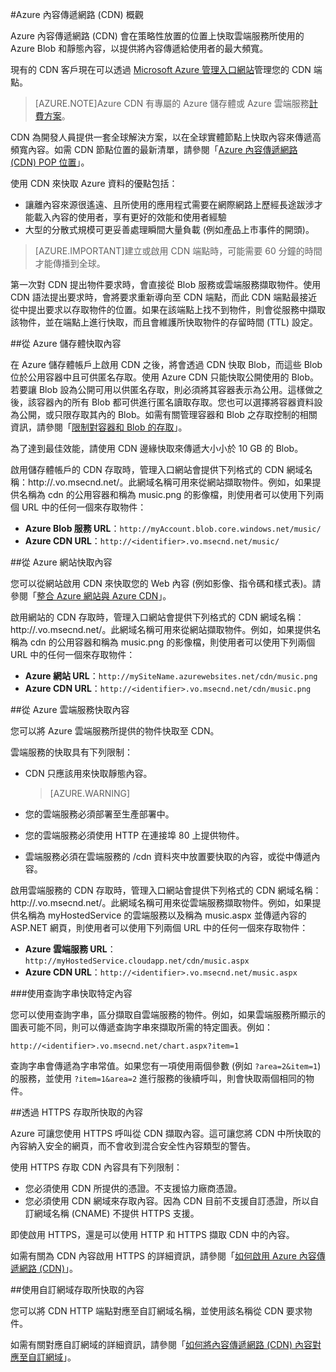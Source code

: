 <properties 
	pageTitle="Azure CDN 概觀" 
	description="了解何謂 Azure 內容傳遞網路 (CDN)，以及如何使用它透過快取 Blob 和靜態內容來傳遞高頻寬內容。" 
	services="cdn" 
	documentationCenter=".NET" 
	authors="zhangmanling" 
	manager="dwrede" 
	editor=""/>

<tags 
	ms.service="cdn" 
	ms.workload="tbd" 
	ms.tgt_pltfrm="na" 
	ms.devlang="na" 
	ms.topic="article" 
	ms.date="05/26/2015" 
	ms.author="mazha"/>

#Azure 內容傳遞網路 (CDN) 概觀

Azure 內容傳遞網路 (CDN) 會在策略性放置的位置上快取雲端服務所使用的 Azure Blob 和靜態內容，以提供將內容傳遞給使用者的最大頻寬。

現有的 CDN 客戶現在可以透過 [Microsoft Azure 管理入口網站](https://manage.windowsazure.com)管理您的 CDN 端點。


>[AZURE.NOTE]Azure CDN 有專屬的 Azure 儲存體或 Azure 雲端服務[計費方案](http://www.microsoft.com/windowsazure/pricing/)。
 

CDN 為開發人員提供一套全球解決方案，以在全球實體節點上快取內容來傳遞高頻寬內容。如需 CDN 節點位置的最新清單，請參閱「[Azure 內容傳遞網路 (CDN) POP 位置](http://msdn.microsoft.com/library/azure/gg680302.aspx)」。

使用 CDN 來快取 Azure 資料的優點包括：

- 讓離內容來源很遙遠、且所使用的應用程式需要在網際網路上歷經長途跋涉才能載入內容的使用者，享有更好的效能和使用者經驗
- 大型的分散式規模可更妥善處理瞬間大量負載 (例如產品上市事件的開頭)。 


>[AZURE.IMPORTANT]建立或啟用 CDN 端點時，可能需要 60 分鐘的時間才能傳播到全球。
 
第一次對 CDN 提出物件要求時，會直接從 Blob 服務或雲端服務擷取物件。使用 CDN 語法提出要求時，會將要求重新導向至 CDN 端點，而此 CDN 端點最接近從中提出要求以存取物件的位置。如果在該端點上找不到物件，則會從服務中擷取該物件，並在端點上進行快取，而且會維護所快取物件的存留時間 (TTL) 設定。
 
##從 Azure 儲存體快取內容

在 Azure 儲存體帳戶上啟用 CDN 之後，將會透過 CDN 快取 Blob，而這些 Blob 位於公用容器中且可供匿名存取。使用 Azure CDN 只能快取公開使用的 Blob。若要讓 Blob 設為公開可用以供匿名存取，則必須將其容器表示為公用。這樣做之後，該容器內的所有 Blob 都可供進行匿名讀取存取。您也可以選擇將容器資料設為公開，或只限存取其內的 Blob。如需有關管理容器和 Blob 之存取控制的相關資訊，請參閱「[限制對容器和 Blob 的存取](http://msdn.microsoft.com/library/azure/dd179354.aspx)」。

為了達到最佳效能，請使用 CDN 邊緣快取來傳遞大小小於 10 GB 的 Blob。

啟用儲存體帳戶的 CDN 存取時，管理入口網站會提供下列格式的 CDN 網域名稱：http://<identifier>.vo.msecnd.net/。此網域名稱可用來從網站擷取物件。例如，如果提供名稱為 cdn 的公用容器和稱為 music.png 的影像檔，則使用者可以使用下列兩個 URL 中的任何一個來存取物件：

- **Azure Blob 服務 URL**：`http://myAccount.blob.core.windows.net/music/` 
- **Azure CDN URL**：`http://<identifier>.vo.msecnd.net/music/` 

##從 Azure 網站快取內容

您可以從網站啟用 CDN 來快取您的 Web 內容 (例如影像、指令碼和樣式表)。請參閱「[整合 Azure 網站與 Azure CDN](../cdn-websites-with-cdn.md)」。

啟用網站的 CDN 存取時，管理入口網站會提供下列格式的 CDN 網域名稱：http://<identifier>.vo.msecnd.net/。此網域名稱可用來從網站擷取物件。例如，如果提供名稱為 cdn 的公用容器和稱為 music.png 的影像檔，則使用者可以使用下列兩個 URL 中的任何一個來存取物件：

- **Azure 網站 URL**：`http://mySiteName.azurewebsites.net/cdn/music.png` 
- **Azure CDN URL**：`http://<identifier>.vo.msecnd.net/cdn/music.png`
 
##從 Azure 雲端服務快取內容

您可以將 Azure 雲端服務所提供的物件快取至 CDN。

雲端服務的快取具有下列限制：


- CDN 只應該用來快取靜態內容。

	>[AZURE.WARNING]
- 您的雲端服務必須部署至生產部署中。
- 您的雲端服務必須使用 HTTP 在連接埠 80 上提供物件。
- 雲端服務必須在雲端服務的 /cdn 資料夾中放置要快取的內容，或從中傳遞內容。

啟用雲端服務的 CDN 存取時，管理入口網站會提供下列格式的 CDN 網域名稱：http://<identifier>.vo.msecnd.net/。此網域名稱可用來從雲端服務擷取物件。例如，如果提供名稱為 myHostedService 的雲端服務以及稱為 music.aspx 並傳遞內容的 ASP.NET 網頁，則使用者可以使用下列兩個 URL 中的任何一個來存取物件：


- **Azure 雲端服務 URL**：`http://myHostedService.cloudapp.net/cdn/music.aspx` 
- **Azure CDN URL**：`http://<identifier>.vo.msecnd.net/music.aspx` 


###使用查詢字串快取特定內容

您可以使用查詢字串，區分擷取自雲端服務的物件。例如，如果雲端服務所顯示的圖表可能不同，則可以傳遞查詢字串來擷取所需的特定圖表。例如：

`http://<identifier>.vo.msecnd.net/chart.aspx?item=1`

查詢字串會傳遞為字串常值。如果您有一項使用兩個參數 (例如 `?area=2&item=1`) 的服務，並使用 `?item=1&area=2` 進行服務的後續呼叫，則會快取兩個相同的物件。
 

##透過 HTTPS 存取所快取的內容


Azure 可讓您使用 HTTPS 呼叫從 CDN 擷取內容。這可讓您將 CDN 中所快取的內容納入安全的網頁，而不會收到混合安全性內容類型的警告。

使用 HTTPS 存取 CDN 內容具有下列限制：


- 您必須使用 CDN 所提供的憑證。不支援協力廠商憑證。
- 您必須使用 CDN 網域來存取內容。因為 CDN 目前不支援自訂憑證，所以自訂網域名稱 (CNAME) 不提供 HTTPS 支援。



即使啟用 HTTPS，還是可以使用 HTTP 和 HTTPS 擷取 CDN 中的內容。

如需有關為 CDN 內容啟用 HTTPS 的詳細資訊，請參閱「[如何啟用 Azure 內容傳遞網路 (CDN)](http://msdn.microsoft.com/library/azure/gg680301.aspx)」。


##使用自訂網域存取所快取的內容

您可以將 CDN HTTP 端點對應至自訂網域名稱，並使用該名稱從 CDN 要求物件。

如需有關對應自訂網域的詳細資訊，請參閱「[如何將內容傳遞網路 (CDN) 內容對應至自訂網域](http://msdn.microsoft.com/library/azure/gg680307.aspx)」。

 

<!---HONumber=62-->